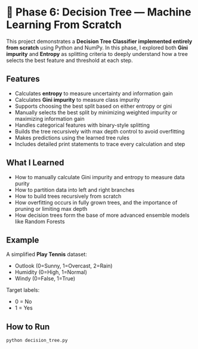 # 🌳 Phase 6: Decision Tree — Machine Learning From Scratch

This project demonstrates a **Decision Tree Classifier implemented entirely from scratch** using Python and NumPy. In this phase, I explored both **Gini impurity** and **Entropy** as splitting criteria to deeply understand how a tree selects the best feature and threshold at each step.

## Features

- Calculates **entropy** to measure uncertainty and information gain
- Calculates **Gini impurity** to measure class impurity
- Supports choosing the best split based on either entropy or gini
- Manually selects the best split by minimizing weighted impurity or maximizing information gain
- Handles categorical features with binary-style splitting
- Builds the tree recursively with max depth control to avoid overfitting
- Makes predictions using the learned tree rules
- Includes detailed print statements to trace every calculation and step

## What I Learned

- How to manually calculate Gini impurity and entropy to measure data purity
- How to partition data into left and right branches
- How to build trees recursively from scratch
- How overfitting occurs in fully grown trees, and the importance of pruning or limiting max depth
- How decision trees form the base of more advanced ensemble models like Random Forests

## Example

A simplified **Play Tennis** dataset:
- Outlook (0=Sunny, 1=Overcast, 2=Rain)
- Humidity (0=High, 1=Normal)
- Windy (0=False, 1=True)

Target labels:
- 0 = No
- 1 = Yes

## How to Run

```bash
python decision_tree.py

